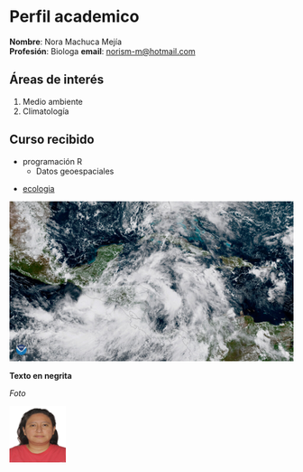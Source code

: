 # Perfil academico 

**Nombre**: Nora Machuca Mejía  
**Profesión**: Biologa
**email**: norism-m@hotmail.com

## Áreas de interés

1. Medio ambiente
2. Climatología

## Curso recibido
- programación R    
    * Datos geoespaciales
* [ecologia](https://concepto.de/ecologia/)

![](clima.jpg)



<strong>Texto en negrita</strong>

<em>Foto

<img src="foto_pasaporte.jpg" alt="Foto" style="width:100px;height:100px;">
